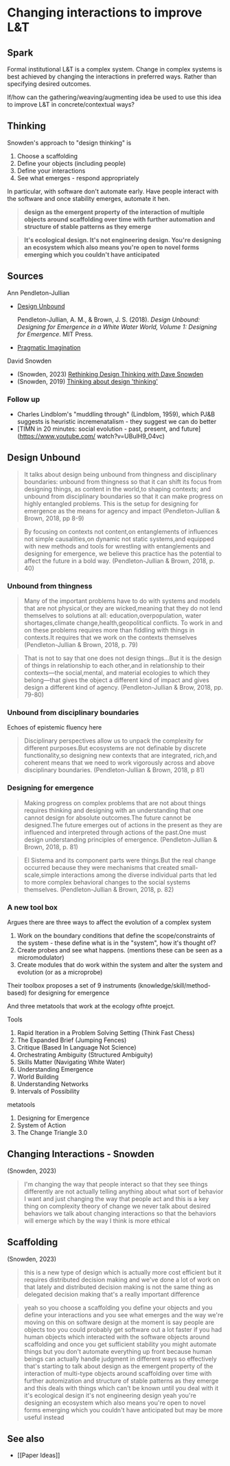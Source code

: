# Changing interactions to improve L&T 

## Spark

Formal institutional L&T is a complex system. Change in complex systems is best achieved by changing the interactions in preferred ways. Rather than specifying desired outcomes.

If/how can the gathering/weaving/augmenting idea be used to use this idea to improve L&T in concrete/contextual ways?

## Thinking

Snowden's approach to "design thinking" is

1. Choose a scaffolding 
2. Define your objects (including people)
3. Define your interactions
4. See what emerges - respond appropriately

In particular, with software don't automate early. Have people interact with the software and once stability emerges, automate it hen.

> **design as the emergent property of the interaction of multiple objects around scaffolding over time with further automation and structure of stable patterns as they emerge**

> **It's ecological design. It's not engineering design. You're designing an ecosystem which also means you're open to novel forms emerging which you couldn't have anticipated**


## Sources

Ann Pendleton-Jullian
- [Design Unbound](https://www.desunbound.com/)

	Pendleton-Jullian, A. M., & Brown, J. S. (2018). *Design Unbound: Designing for Emergence in a White Water World, Volume 1: Designing for Emergence*. MIT Press.
- [Pragmatic Imagination](http://www.pragmaticimagination.com/)

David Snowden
- (Snowden, 2023) [Rethinking Design Thinking with Dave Snowden](https://www.youtube.com/watch?v=SkWQ-k22bZc&t=2585s)
- (Snowden, 2019) [Thinking about design 'thinking'](https://thecynefin.co/thinking-about-design-thinking/)

### Follow up

- Charles Lindblom's "muddling through" (Lindblom, 1959), which PJ&B suggests is heuristic incremenatalism - they suggest we can do better
- [TIMN in 20 minutes: social evolution - past, present, and future](https://www.youtube.com/ watch?v=UBulH9_04vc)


## Design Unbound

> It talks about design being unbound from thingness and disciplinary boundaries: unbound from thingness so that it can shift its focus from designing things, as content in the world,to shaping contexts; and unbound from disciplinary boundaries so that it can make progress on highly entangled problems. This is the setup for designing for emergence as the means for agency and impact (Pendleton-Jullian & Brown, 2018, pp 8-9)

> By focusing on contexts not content,on entanglements of influences not simple causalities,on dynamic not static systems,and equipped with new methods and tools for wrestling with entanglements and designing for emergence, we believe this practice has the potential to affect the future in a bold way. (Pendleton-Jullian & Brown, 2018, p. 40)

### Unbound from thingness

> Many of the important problems have to do with systems and models that are not physical,or they are wicked,meaning that they do not lend themselves to solutions at all: education,overpopulation, water shortages,climate change,health,geopolitical conflicts. To work in and on these problems requires more than fiddling with things in contexts.It requires that we work on the contexts themselves (Pendleton-Jullian & Brown, 2018, p. 79)

> That is not to say that one does not design things...But it is the design of things in relationship to each other,and in relationship to their contexts—the social,mental, and material ecologies to which they belong—that gives the object a different kind of impact and gives design a different kind of agency. (Pendleton-Jullian & Brow, 2018, pp. 79-80)

### Unbound from disciplinary boundaries 

Echoes of epistemic fluency here 

> Disciplinary perspectives allow us to unpack the complexity for different purposes.But ecosystems are not definable by discrete functionality,so designing new contexts that are integrated, rich,and coherent means that we need to work vigorously across and above disciplinary boundaries. (Pendleton-Jullian & Brown, 2018, p 81)

### Designing for emergence

> Making progress on complex problems that are not about things requires thinking and designing with an understanding that one cannot design for absolute outcomes.The future cannot be designed.The future emerges out of actions in the present as they are influenced and interpreted through actions of the past.One must design understanding principles of emergence. (Pendleton-Jullian & Brown, 2018, p. 81)

> El Sistema and its component parts were things.But the real change occurred because they were mechanisms that created small-scale,simple interactions among the diverse individual parts that led to more complex behavioral changes to the social systems themselves. (Pendleton-Jullian & Brown, 2018, p. 82)

### A new tool box

Argues there are three ways to affect the evolution of a complex system

1. Work on the boundary conditions that define the scope/constraints of the system - these define what is in the "system", how it's thought of?
2. Create probes and see what happens. (mentions these can be seen as a micromodulator)
3. Create modules that do work within the system and alter the system and evolution (or as a microprobe)

Their toolbox proposes a set of 9 instruments (knowledge/skill/method-based) for designing for emergence

And three metatools that work at the ecology ofhte proejct.

Tools 

1. Rapid Iteration in a Problem Solving Setting (Think Fast Chess) 
2. The Expanded Brief (Jumping Fences) 
3. Critique (Based In Language Not Science) 
4. Orchestrating Ambiguity (Structured Ambiguity) 
5. Skills Matter (Navigating White Water) 
6. Understanding Emergence 
7. World Building 
8. Understanding Networks  
9. Intervals of Possibility

metatools

1. Designing for Emergence
2. System of Action 
3. The Change Triangle 3.0

## Changing Interactions - Snowden

(Snowden, 2023)
> I'm changing the way that people interact so that they see things differently are not actually telling anything about what sort of behavior I want and just changing the way that people act and this is a key thing on complexity theory of change we never talk about desired behaviors we talk about changing interactions so that the behaviors will emerge which by the way I think is more ethical


## Scaffolding


(Snowden, 2023)
> this is a new type of design which is actually more cost efficient but it requires distributed decision making and we've done a lot of work on that lately and distributed decision making is not the same thing as delegated decision making that's a really important difference 

> yeah so you choose a scaffolding you define your objects and you define your interactions and you see what emerges and the way we're moving on this on software design at the moment is say people are objects too you could probably get software out a lot faster if you had human objects which interacted with the software objects around scaffolding and once you get sufficient stability you might automate things but you don't automate everything up front because human beings can actually handle judgment in different ways so effectively that's starting to talk about design as the emergent property of the interaction of multi-type objects around scaffolding over time with further automization and structure of stable patterns as they emerge and this deals with things which can't be known until you deal with it it's ecological design it's not engineering design yeah you're designing an ecosystem which also means you're open to novel forms emerging which you couldn't have anticipated but may be more useful instead

## See also

- [[Paper Ideas]]

